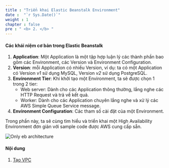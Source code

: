 ```yaml
---
title : "Triển khai Elastic Beanstalk Environment"
date :  "`r Sys.Date()`" 
weight : 1 
chapter : false
pre : " <b> 2. </b> "
---
```


#### Các khái niệm cơ bản trong Elastic Beanstalk

1. **Application**: Một Application là một tập hợp luận lý các thành phần bao gôm các Environment, các Version và Environment Configuration.
2. **Version**: mỗi Application có nhiều Version, ví dụ: ta có một Application có Version *v1* sử dụng MySQL, Version *v2* sử dụng PostgreSQL.
3. **Environment Tier**: Khi khởi tạo một Environment, ta sẽ được chọn 1 trong 2 tier: 
   - Web server: Dành cho các Application thông thường, lắng nghe các HTTP Request và trả về kết quả.
   - Worker: Dành cho các Application chuyên lắng nghe và xử lý các AWS Simple Queue Service message.
4. **Environment Configuration**: Các tham số cài đặt của một Environment.

Trong phần này, ta sẽ cùng tìm hiểu và triển khai một High Availability Environment đơn giản với sample code được AWS cung cấp sẵn.

![Only eb architecture](/images/2-ElasticBeanstalk/0001.svg)

#### Nội dung

1. [Tạo VPC]()

